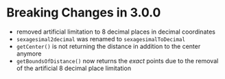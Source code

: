 # Breaking Changes in 3.0.0

-   removed artificial limitation to 8 decimal places in decimal coordinates
-   `sexagesimal2decimal` was renamed to `sexagesimalToDecimal`
-   `getCenter()` is not returning the distance in addition to the center anymore
-   `getBoundsOfDistance()` now returns the _exact_ points due to the removal of the artificial 8 decimal place limitation
